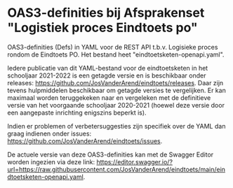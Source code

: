 # OAS3-definities bij Afsprakenset "Logistiek proces Eindtoets po"
OAS3-definities (Defs) in YAML voor de REST API t.b.v. Logisieke proces rondom de Eindtoets PO. 
Het bestand heet "eindtoetsketen-openapi.yaml".

Iedere publicatie van dit YAML-bestand voor de eindtoetsketen in het schooljaar 2021-2022 is een getagde versie en is beschikbaar onder releases: https://github.com/JosVanderArend/eindtoets/releases. Daar zijn tevens hulpmiddelen beschikbaar om getagde versies te vergelijken. 
Er kan maximaal worden teruggekeken naar en vergeleken met de definitieve versie van het voorgaande schooljaar 2020-2021 (hoewel deze versie door een aangepaste inrichting enigszins beperkt is).

Indien er problemen of verbetersuggesties zijn specifiek over de YAML dan graag indienen onder issues: https://github.com/JosVanderArend/eindtoets/issues.


De actuele versie van deze OAS3-definities kan met de Swagger Editor worden ingezien via deze link: https://editor.swagger.io/?url=https://raw.githubusercontent.com/JosVanderArend/eindtoets/main/eindtoetsketen-openapi.yaml. 
 

